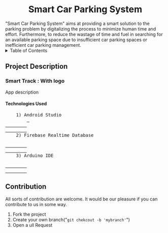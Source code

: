 <h1 align="center">
    Smart Car Parking System   
</h1>
"Smart Car Parking System" aims at providing a smart solution to the parking problem by digitalizing the process to minimize human time and effort. Furthermore, to reduce the wastage of time and fuel in searching for an available parking space due to insufficient car parking spaces or inefficient car parking management.
   <details><summary>Table of Contents</summary>
      <p>
        <br>
          1. About the Project
        </br>
        2. Contribtion
      </p>
    </details>
<h2> 
  Project Description
</h2>
<h3>
  Smart Track : With logo
</h3>
<p dir="auto">
  App description
</p>
<h4 dir="auto">
  Technologies Used
</h4>
<pre>
    1) Android Studio
        <a href="https://developer.android.com/studio/"> 
        <!--<img_src="" width="30" style="max-width: 100%;">-->
        </a>
    2) Firebase Realtime Database
        <a href="https://firebase.google.com/">
        <img_src="" width="30" style="max-width: 100%;">
        </a>
    3) Arduino IDE
        <a href="https://www.arduino.cc/en/software/">
        <img_src="" width="30" style="max-width: 100%;">
        </a>
</pre>
<h2 dir="auto">
  Contribution
</h2>
<p dir="auto">
  All sorts of contribution are welcome. It would be our pleasure if you can contribute to us in some way.
</p>
<ol dir="auto">
  <li> Fork the project </li>
  <li> Create your own branch("<code>git chekcout -b 'mybranch'</code>") </li>
<li> Open a ull Request</li>
</ol>


  
